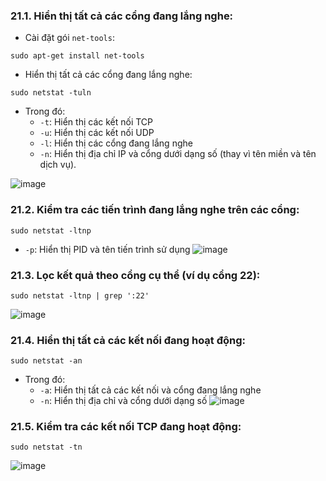 ### 21.1. Hiển thị tất cả các cổng đang lắng nghe:
- Cài đặt gói `net-tools`:
```
sudo apt-get install net-tools
```
- Hiển thị tất cả các cổng đang lắng nghe:
```
sudo netstat -tuln
```
- Trong đó:
  - `-t`: Hiển thị các kết nối TCP
  - `-u`: Hiển thị các kết nối UDP
  - `-l`: Hiển thị các cổng đang lắng nghe
  - `-n`: Hiển thị địa chỉ IP và cổng dưới dạng số (thay vì tên miền và tên dịch vụ).

![image](https://github.com/user-attachments/assets/626d750a-d967-4069-a89a-f47681e661ae)

### 21.2. Kiểm tra các tiến trình đang lắng nghe trên các cổng:
```
sudo netstat -ltnp
```
- `-p`: Hiển thị PID và tên tiến trình sử dụng
![image](https://github.com/user-attachments/assets/96254b31-5faa-497b-b126-63ff42e4e4c9)

### 21.3. Lọc kết quả theo cổng cụ thể (ví dụ cổng 22):
```
sudo netstat -ltnp | grep ':22'
```
![image](https://github.com/user-attachments/assets/8e262170-b81e-43fc-a3e8-fd042d698a92)

### 21.4. Hiển thị tất cả các kết nối đang hoạt động:
```
sudo netstat -an
```
- Trong đó:
  - `-a`: Hiển thị tất cả các kết nối và cổng đang lắng nghe
  - `-n`: Hiển thị địa chỉ và cổng dưới dạng số
![image](https://github.com/user-attachments/assets/523ca873-5633-4f8a-b22f-951816660b44)

### 21.5. Kiểm tra các kết nối TCP đang hoạt động:
```
sudo netstat -tn
```
![image](https://github.com/user-attachments/assets/5da6b515-8105-4d57-a85e-e28ee1975c98)
